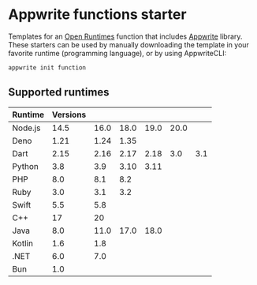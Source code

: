 # Appwrite functions starter

Templates for an [Open Runtimes](https://github.com/open-runtimes/open-runtimes) function that includes [Appwrite](https://github.com/appwrite/appwrite) library. These starters can be used by manually downloading the template in your favorite runtime (programming language), or by using AppwriteCLI:

```bash
appwrite init function
```

## Supported runtimes

| Runtime | Versions |      |      |      |      |     |
|---------|----------|------|------|------|------|-----|
| Node.js | 14.5     | 16.0 | 18.0 | 19.0 | 20.0 |     |
| Deno    | 1.21     | 1.24 | 1.35 |      |      |     |
| Dart    | 2.15     | 2.16 | 2.17 | 2.18 | 3.0  | 3.1 |
| Python  | 3.8      | 3.9  | 3.10 | 3.11 |      |     |
| PHP     | 8.0      | 8.1  | 8.2  |      |      |     |
| Ruby    | 3.0      | 3.1  | 3.2  |      |      |     |
| Swift   | 5.5      | 5.8  |      |      |      |     |
| C++     | 17       | 20   |      |      |      |     |
| Java    | 8.0      | 11.0 | 17.0 | 18.0 |      |     |
| Kotlin  | 1.6      | 1.8  |      |      |      |     |
| .NET    | 6.0      | 7.0  |      |      |      |     |
| Bun     | 1.0      |      |      |      |      |     |
